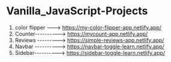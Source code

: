 # Vanilla_JavaScript-Projects

1. color flipper ---> https://my-color-flipper-app.netlify.app/
2. Counter----------> https://mycount-app.netlify.app/
3. Reviews ---------> https://simple-reviews-app.netlify.app/
4. Navbar ----------> https://navbar-toggle-learn.netlify.app/
5. Sidebar----------> https://sidebar-toggle-learn.netlify.app/
